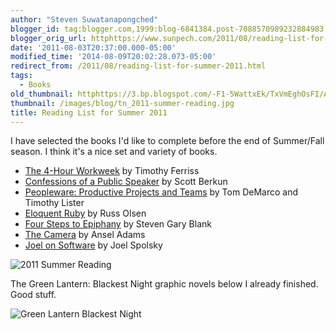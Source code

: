 ```yaml
---
author: "Steven Suwatanapongched"
blogger_id: tag:blogger.com,1999:blog-6841384.post-7088570989232884983
blogger_orig_url: httphttps://www.sunpech.com/2011/08/reading-list-for-summer-2011.html
date: '2011-08-03T20:37:00.000-05:00'
modified_time: '2014-08-09T20:02:28.073-05:00'
redirect_from: /2011/08/reading-list-for-summer-2011.html
tags:
  - Books
old_thumbnail: httphttps://3.bp.blogspot.com/-F1-5WattxEk/TxVmEghOsFI/AAAAAAAA2pc/Z5S18kuDhXw/s800/www-4.jpeg
thumbnail: /images/blog/tn_2011-summer-reading.jpg
title: Reading List for Summer 2011
---
```


I have selected the books I'd like to complete before the end of Summer/Fall season. I think it's a nice set and variety of books.


  * [The 4-Hour Workweek](https://www.amazon.com/gp/product/0307465357/ref=as_li_ss_tl?ie=UTF8&amp;tag=sunpech-20&amp;linkCode=as2&amp;camp=217145&amp;creative=399369&amp;creativeASIN=0307465357") by Timothy Ferriss
  * [Confessions of a Public Speaker](https://www.amazon.com/gp/product/1449301959/ref=as_li_ss_tl?ie=UTF8&amp;tag=sunpech-20&amp;linkCode=as2&amp;camp=217145&amp;creative=399369&amp;creativeASIN=1449301959) by Scott Berkun
  * [Peopleware: Productive Projects and Teams](https://www.amazon.com/gp/product/0932633439/ref=as_li_ss_tl?ie=UTF8&amp;tag=sunpech-20&amp;linkCode=as2&amp;camp=217145&amp;creative=399369&amp;creativeASIN=0932633439) by Tom DeMarco and Timothy Lister
  * [Eloquent Ruby](https://www.amazon.com/gp/product/0321584104/ref=as_li_ss_tl?ie=UTF8&amp;tag=sunpech-20&amp;linkCode=as2&amp;camp=217145&amp;creative=399373&amp;creativeASIN=0321584104) by Russ Olsen
  * [Four Steps to Epiphany](https://www.amazon.com/gp/product/0976470705/ref=as_li_ss_tl?ie=UTF8&amp;tag=sunpech-20&amp;linkCode=as2&amp;camp=217145&amp;creative=399369&amp;creativeASIN=0976470705) by Steven Gary Blank
  * [The Camera](https://www.amazon.com/gp/product/0821221841/ref=as_li_ss_tl?ie=UTF8&amp;tag=sunpech-20&amp;linkCode=as2&amp;camp=217145&amp;creative=399369&amp;creativeASIN=0821221841) by Ansel Adams
  * [Joel on Software](https://www.amazon.com/gp/product/1590593898/ref=as_li_ss_tl?ie=UTF8&amp;tag=sunpech-20&amp;linkCode=as2&amp;camp=217145&amp;creative=399369&amp;creativeASIN=1590593898) by Joel Spolsky

![2011 Summer Reading](/images/blog/2011-summer-reading.jpg)

The Green Lantern: Blackest Night graphic novels below I already finished. Good stuff.

![Green Lantern Blackest Night](/images/blog/2011-summer-reading-green-lantern.jpg)